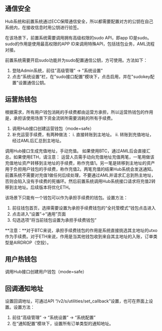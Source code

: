 ## 通信安全
Hub系统和前置系统通过ECC保障通信安全，所以都需要配置对方的公钥在自己系统内，在接收信息时用公钥进行验签。

在该场景下，前置系统需要调用拥有高级权限的sudo API，即app ID是sudo。sudo的作用是使用最高权限的APP ID来调用特殊API，包括钱包业务，AML流程对接。

前置系统需要开启sudo功能并为sudo配置通信公钥，方可使用。方法如下：
1. 登陆Admin系统，前往"高级管理" -> "系统设置"
2. 点击“系统设置”栏，在"sudo接口配置"模块下，点击启用，并在"sudokey配置"设置通信公钥。

## 运营热钱包
根据需求，所有用户钱包消耗的手续费都由运营方承担，所以运营热钱包的作用是，承担该使用场景下资金流转所需要消耗的所有手续费。
1. 调用Hub接口创建运营钱包（mode=safe）
2. 补充运营手续费，有两种做法：
	i. 直接转账到主地址。
	ii. 转账到充值地址，经过AML后汇总到主地址。

调用Hub接口生成充值地址，手动充值。
如果使用BTC，通过AML后会直接汇总。如果使用ETH，请注意：
运营人员需手动向充值地址充值两笔，一笔用做该充值地址资产转移到主地址的手续费，称作充值1。另一笔是转移到主地址的资产用于负担用户钱包的手续费，称作充值2。两笔充值的结果Hub系统会发送通知。前置系统不需要对充值1做任何后续处理，不要通过AML并请求汇总到热主地址，否则会陷入没有手续费的死循环。然后前置系统调用Hub系统接口请求将充值2转移到主地址。后续版本将优化ETH。

该场景下只能有一个钱包可以作为承担手续费的钱包。设置方法：

1. 前往钱包首页，选择需要设置为承担手续费钱包的“全托管模式”钱包点击进入
2. 点击进入“设置”->“通用”页面
3. 勾选选项“将当前钱包设置为承担手续费钱包”

**注意：**对于BTC来说，承担手续费钱包的作用是系统直接挑选其主地址的utxo作为手续费。对于ETH来说，作用是当其他钱包收到来自其主地址的入账，订单类型是AIRDROP（空投）。

## 用户热钱包
调用Hub接口创建用户钱包（mode=safe）

## 回调通知地址
设置回调地址，可通过API “/v2/s/utilities/set_callback”设置，也可在界面上设置。设置方法：
1. 前往“高级管理” -> “系统设置” -> “系统配置”
2. 在“通知配置”模块下，设置所有订单类型的通知地址。